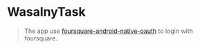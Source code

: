 WasalnyTask
===========

> The app use [foursquare-android-native-oauth]("https://github.com/foursquare/foursquare-android-oauth") to login with foursquare.

